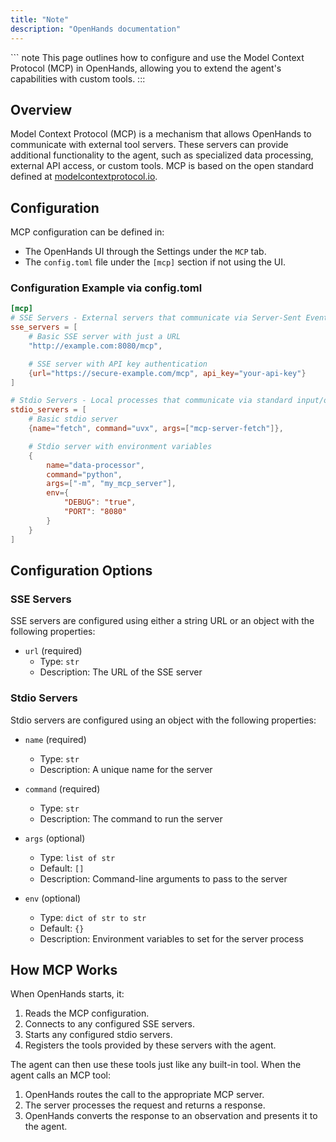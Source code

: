 ```yaml
---
title: "Note"
description: "OpenHands documentation"
---
```

</CodeGroup>


</Note>
```
note
This page outlines how to configure and use the Model Context Protocol (MCP) in OpenHands, allowing you to extend the
agent's capabilities with custom tools.
:::
</CodeGroup>

## Overview

Model Context Protocol (MCP) is a mechanism that allows OpenHands to communicate with external tool servers. These
servers can provide additional functionality to the agent, such as specialized data processing, external API access,
or custom tools. MCP is based on the open standard defined at [modelcontextprotocol.io](https://modelcontextprotocol.io).

## Configuration

MCP configuration can be defined in:
* The OpenHands UI through the Settings under the `MCP` tab.
* The `config.toml` file under the `[mcp]` section if not using the UI.

### Configuration Example via config.toml

```toml
[mcp]
# SSE Servers - External servers that communicate via Server-Sent Events
sse_servers = [
    # Basic SSE server with just a URL
    "http://example.com:8080/mcp",

    # SSE server with API key authentication
    {url="https://secure-example.com/mcp", api_key="your-api-key"}
]

# Stdio Servers - Local processes that communicate via standard input/output
stdio_servers = [
    # Basic stdio server
    {name="fetch", command="uvx", args=["mcp-server-fetch"]},

    # Stdio server with environment variables
    {
        name="data-processor",
        command="python",
        args=["-m", "my_mcp_server"],
        env={
            "DEBUG": "true",
            "PORT": "8080"
        }
    }
]
```

## Configuration Options

### SSE Servers

SSE servers are configured using either a string URL or an object with the following properties:

- `url` (required)
  - Type: `str`
  - Description: The URL of the SSE server

### Stdio Servers

Stdio servers are configured using an object with the following properties:

- `name` (required)
  - Type: `str`
  - Description: A unique name for the server

- `command` (required)
  - Type: `str`
  - Description: The command to run the server

- `args` (optional)
  - Type: `list of str`
  - Default: `[]`
  - Description: Command-line arguments to pass to the server

- `env` (optional)
  - Type: `dict of str to str`
  - Default: `{}`
  - Description: Environment variables to set for the server process

## How MCP Works

When OpenHands starts, it:

1. Reads the MCP configuration.
2. Connects to any configured SSE servers.
3. Starts any configured stdio servers.
4. Registers the tools provided by these servers with the agent.

The agent can then use these tools just like any built-in tool. When the agent calls an MCP tool:

1. OpenHands routes the call to the appropriate MCP server.
2. The server processes the request and returns a response.
3. OpenHands converts the response to an observation and presents it to the agent.
